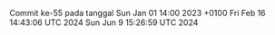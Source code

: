 Commit ke-55 pada tanggal Sun Jan 01 14:00 2023 +0100
Fri Feb 16 14:43:06 UTC 2024
Sun Jun  9 15:26:59 UTC 2024
